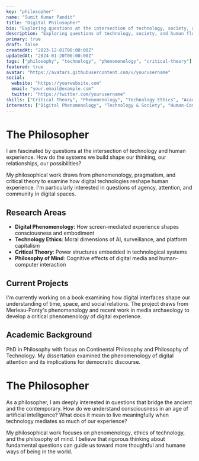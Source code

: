 ```yaml
---
key: "philosopher"
name: "Sumit Kumar Pandit"
title: "Digital Philosopher"
bio: "Exploring questions at the intersection of technology, society, and human flourishing through phenomenology, pragmatism, and critical theory."
description: "Exploring questions of technology, society, and human flourishing."
primary: true
draft: false
createdAt: "2023-12-01T00:00:00Z"
updatedAt: "2024-01-20T00:00:00Z"
tags: ["philosophy", "technology", "phenomenology", "critical-theory"]
featured: true
avatar: "https://avatars.githubusercontent.com/u/yourusername"
social:
  website: "https://yourwebsite.com"
  email: "your.email@example.com"
  twitter: "https://twitter.com/yourusername"
skills: ["Critical Theory", "Phenomenology", "Technology Ethics", "Academic Writing"]
interests: ["Digital Phenomenology", "Technology & Society", "Human-Computer Interaction", "Ethics of AI"]
---
```


# The Philosopher

I am fascinated by questions at the intersection of technology and human experience. How do the systems we build shape our thinking, our relationships, our possibilities?

My philosophical work draws from phenomenology, pragmatism, and critical theory to examine how digital technologies reshape human experience. I'm particularly interested in questions of agency, attention, and community in digital spaces.

## Research Areas

- **Digital Phenomenology**: How screen-mediated experience shapes consciousness and embodiment
- **Technology Ethics**: Moral dimensions of AI, surveillance, and platform capitalism
- **Critical Theory**: Power structures embedded in technological systems
- **Philosophy of Mind**: Cognitive effects of digital media and human-computer interaction

## Current Projects

I'm currently working on a book examining how digital interfaces shape our understanding of time, space, and social relations. The project draws from Merleau-Ponty's phenomenology and recent work in media archaeology to develop a critical phenomenology of digital experience.

## Academic Background

PhD in Philosophy with focus on Continental Philosophy and Philosophy of Technology. My dissertation examined the phenomenology of digital attention and its implications for democratic discourse.

# The Philosopher

As a philosopher, I am deeply interested in questions that bridge the ancient and the contemporary. How do we understand consciousness in an age of artificial intelligence? What does it mean to live meaningfully when technology mediates so much of our experience?

My philosophical work focuses on phenomenology, ethics of technology, and the philosophy of mind. I believe that rigorous thinking about fundamental questions can guide us toward more thoughtful and humane ways of being in the world.